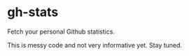 # gh-stats

Fetch your personal Github statistics.

This is messy code and not very informative yet.
Stay tuned.
